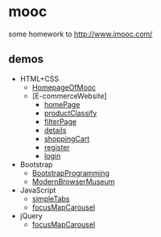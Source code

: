 # mooc


some homework to http://www.imooc.com/


## demos

 + HTML+CSS
     * [HomepageOfMooc](https://myunique.github.io/mooc/HomepageOfMooc)
     * [E-commerceWebsite]
       * [homePage](https://myunique.github.io/mooc/E-commerceWebsite/index.html)
       * [productClassify](https://myunique.github.io/mooc/E-commerceWebsite/productClassify.html)
       * [filterPage](https://myunique.github.io/mooc/E-commerceWebsite/filterPage.html)
       * [details](https://myunique.github.io/mooc/E-commerceWebsite/details.html)
       * [shoppingCart](https://myunique.github.io/mooc/E-commerceWebsite/shoppingCart.html)
       * [register](https://myunique.github.io/mooc/E-commerceWebsite/register.html)
       * [login](https://myunique.github.io/mooc/E-commerceWebsite/login.html)
 + Bootstrap
     * [BootstrapProgramming](https://myunique.github.io/mooc/BootstrapProgramming)
     * [ModernBrowserMuseum](https://myunique.github.io/mooc/ModernBrowserMuseum)
 + JavaScript
     * [simpleTabs](https://myunique.github.io/mooc/simpleTabs)
     * [focusMapCarousel](https://myunique.github.io/mooc/focusMapCarousel/index.html)
 + jQuery
     * [focusMapCarousel](https://myunique.github.io/mooc/focusMapCarousel/index-jq.html)